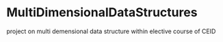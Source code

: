 # MultiDimensionalDataStructures
project on multi demensional data structure within elective course of CEID 

